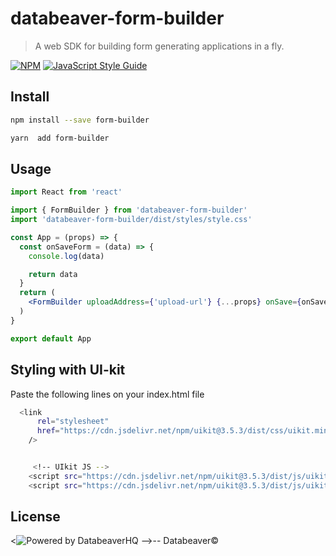 # databeaver-form-builder

> A web SDK for building form generating applications in a fly.

[![NPM](https://img.shields.io/npm/v/databeaver-form-builder.svg)](https://www.npmjs.com/package/databeaver-form-builder) [![JavaScript Style Guide](https://img.shields.io/badge/code_style-standard-brightgreen.svg)](https://standardjs.com)

## Install

```bash
npm install --save form-builder
```

```bash
yarn  add form-builder
```

## Usage

```jsx
import React from 'react'

import { FormBuilder } from 'databeaver-form-builder'
import 'databeaver-form-builder/dist/styles/style.css'

const App = (props) => {
  const onSaveForm = (data) => {
    console.log(data)

    return data
  }
  return (
    <FormBuilder uploadAddress={'upload-url'} {...props} onSave={onSaveForm} />
  )
}

export default App
```

## Styling with UI-kit

Paste the following lines on your index.html file

```bash
  <link
      rel="stylesheet"
      href="https://cdn.jsdelivr.net/npm/uikit@3.5.3/dist/css/uikit.min.css"
    />


     <!-- UIkit JS -->
    <script src="https://cdn.jsdelivr.net/npm/uikit@3.5.3/dist/js/uikit.min.js"></script>
    <script src="https://cdn.jsdelivr.net/npm/uikit@3.5.3/dist/js/uikit-icons.min.js"></script>
```

## License

<![Powered by DatabeaverHQ](https://app.databeaver.co) -->-- Databeaver©
